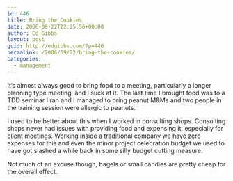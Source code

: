 ```yaml
---
id: 446
title: Bring the Cookies
date: 2006-09-22T22:25:56+00:00
author: Ed Gibbs
layout: post
guid: http://edgibbs.com/?p=446
permalink: /2006/09/22/bring-the-cookies/
categories:
  - management
---
```

It&#8217;s almost always good to bring food to a meeting, particularly a longer planning type meeting, and I suck at it. The last time I brought food was to a TDD seminar I ran and I managed to bring peanut M&Ms and two people in the training session were allergic to peanuts.

I used to be better about this when I worked in consulting shops. Consulting shops never had issues with providing food and expensing it, especially for client meetings. Working inside a traditional company we have zero expenses for this and even the minor project celebration budget we used to have got slashed a while back in some silly budget cutting measure.

Not much of an excuse though, bagels or small candies are pretty cheap for the overall effect.